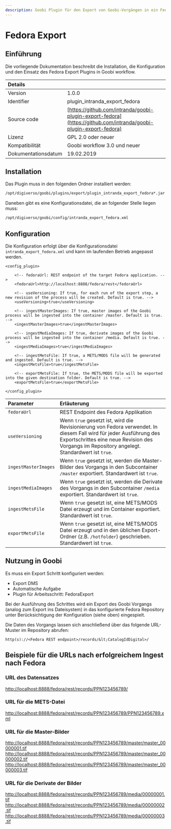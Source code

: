```yaml
---
description: Goobi Plugin für den Export von Goobi-Vorgängen in ein Fedora Repository
---
```


# Fedora Export

## Einführung

Die vorliegende Dokumentation beschreibt die Installation, die Konfiguration und den Einsatz des Fedora Export Plugins in Goobi workflow.

| Details |  |
| :--- | :--- |
| Version | 1.0.0 |
| Identifier | plugin\_intranda\_export\_fedora |
| Source code | [https://github.com/intranda/goobi-plugin-export-fedora](https://github.com/intranda/goobi-plugin-export-fedora) |
| Lizenz | GPL 2.0 oder neuer |
| Kompatibilität | Goobi workflow 3.0 und neuer |
| Dokumentationsdatum | 19.02.2019 |

## Installation

Das Plugin muss in den folgenden Ordner installiert werden:

```bash
/opt/digiverso/goobi/plugins/export/plugin_intranda_export_fedora*.jar
```

Daneben gibt es eine Konfigurationsdatei, die an folgender Stelle liegen muss:

```bash
/opt/digiverso/goobi/config/intranda_export_fedora.xml
```

## Konfiguration

Die Konfiguration erfolgt über die Konfigurationsdatei `intranda_export_fedora.xml` und kann im laufenden Betrieb angepasst werden.

```markup
<config_plugin>

    <!-- fedoraUrl: REST endpoint of the target Fedora application. -->
    <fedoraUrl>http://localhost:8888/fedora/rest</fedoraUrl>

    <!-- useVersioning: If true, for each run of the export step, a new revision of the process will be created. Default is true. -->
    <useVersioning>true</useVersioning>

    <!-- ingestMasterImages: If true, master images of the Goobi process will be ingested into the container /master. Default is true. -->
    <ingestMasterImages>true</ingestMasterImages>

    <!-- ingestMediaImages: If true, derivate images of the Goobi process will be ingested into the container /media. Default is true. -->
    <ingestMediaImages>true</ingestMediaImages>

    <!-- ingestMetsFile: If true, a METS/MODS file will be generated and ingested. Default is true. -->
    <ingestMetsFile>true</ingestMetsFile>

    <!-- exportMetsFile: If true, the METS/MODS file will be exported into the given destination folder. Default is true. -->
    <exportMetsFile>true</exportMetsFile>

</config_plugin>
```

| Parameter | Erläuterung |
| :--- | :--- |
| `fedoraUrl` | REST Endpoint des Fedora Applikation |
| `useVersioning` | Wenn `true` gesetzt ist, wird die Revisionierung von Fedora verwendet. In diesem Fall wird für jeder Ausführung des Exportschrittes eine neue Revision des Vorgangs im Repository angelegt. Standardwert ist `true`. |
| `ingestMasterImages` | Wenn `true` gesetzt ist, werden die Master-Bilder des Vorgangs in den Subcontainer `/master` exportiert. Standardwert ist `true`. |
| `ingestMediaImages` | Wenn `true` gesetzt ist, werden die Derivate des Vorgangs in den Subcontainer `/media` exportiert. Standardwert ist `true`. |
| `ingestMetsFile` | Wenn `true` gesetzt ist, eine METS/MODS Datei erzeugt und im Container exportiert. Standardwert ist `true`. |
| `exportMetsFile` | Wenn `true` gesetzt ist, eine METS/MODS Datei erzeugt und in den üblichen Export-Ordner \(z.B. `/hotfolder`\) geschrieben. Standardwert ist `true`. |

## Nutzung in Goobi

Es muss ein Export Schritt konfiguriert werden:

* Export DMS
* Automatische Aufgabe
* Plugin für Arbeitsschritt: FedoraExport

Bei der Ausführung des Schrittes wird ein Export des Goobi Vorgangs \(analog zum Export ins Dateisystem\) in das konfigurierte Fedora Repository unter Berücksichtigung der Konfiguration \(siehe oben\) eingespielt.

Die Daten des Vorgangs lassen sich anschließend über das folgende URL-Muster im Repository abrufen:

```text
http(s)://<Fedora REST endpoint>/records/&lt;CatalogIdDigital>/
```

## Beispiele für die URLs nach erfolgreichem Ingest nach Fedora

### URL des Datensatzes

[http://localhost:8888/fedora/rest/records/PPN123456789/](http://localhost:8888/fedora/rest/records/PPN123456789/)

### URL für die METS-Datei

[http://localhost:8888/fedora/rest/records/PPN123456789/PPN123456789.xml](http://localhost:8888/fedora/rest/records/PPN123456789/PPN123456789.xml)

### URL für die Master-Bilder

[http://localhost:8888/fedora/rest/records/PPN123456789/master/master\_00000001.tif](http://localhost:8888/fedora/rest/records/PPN123456789/master/master_00000001.tif) [http://localhost:8888/fedora/rest/records/PPN123456789/master/master\_00000002.tif](http://localhost:8888/fedora/rest/records/PPN123456789/master/master_00000002.tif) [http://localhost:8888/fedora/rest/records/PPN123456789/master/master\_00000003.tif](http://localhost:8888/fedora/rest/records/PPN123456789/master/master_00000003.tif)

### URL für die Derivate der Bilder

[http://localhost:8888/fedora/rest/records/PPN123456789/media/00000001.tif](http://localhost:8888/fedora/rest/records/PPN123456789/media/00000001.tif) [http://localhost:8888/fedora/rest/records/PPN123456789/media/00000002.tif](http://localhost:8888/fedora/rest/records/PPN123456789/media/00000002.tif) [http://localhost:8888/fedora/rest/records/PPN123456789/media/00000003.tif](http://localhost:8888/fedora/rest/records/PPN123456789/media/00000003.tif)

